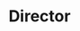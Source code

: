 ---
name: Professor James Morgan
photo: '/img/James.jpg'
title: Director
bio: Professor James Morgan MA DPhil BM BCH FRCOphth is a Professor in Ophthalmology and Consultant Ophthalmologist based at Cardiff University. He also has a keen interest in IT, and was the Chair of Trustees of the OpenEyes Foundation, he continues to guide the development of OpenEyes as chair of the OpenEyes Committee.
---